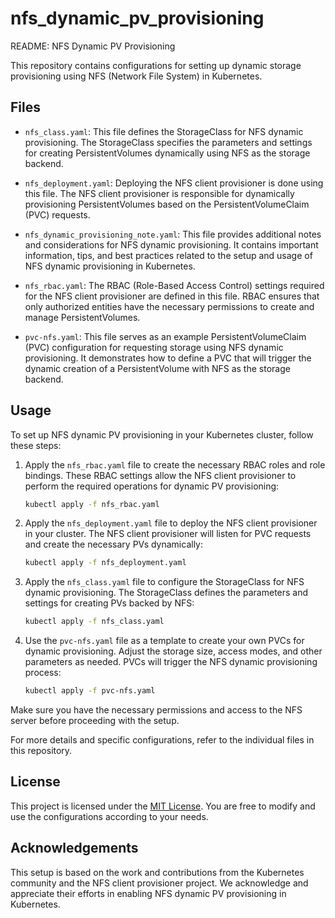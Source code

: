 # nfs_dynamic_pv_provisioning
README: NFS Dynamic PV Provisioning

This repository contains configurations for setting up dynamic storage provisioning using NFS (Network File System) in Kubernetes.

## Files

- `nfs_class.yaml`: This file defines the StorageClass for NFS dynamic provisioning. The StorageClass specifies the parameters and settings for creating PersistentVolumes dynamically using NFS as the storage backend.

- `nfs_deployment.yaml`: Deploying the NFS client provisioner is done using this file. The NFS client provisioner is responsible for dynamically provisioning PersistentVolumes based on the PersistentVolumeClaim (PVC) requests.

- `nfs_dynamic_provisioning_note.yaml`: This file provides additional notes and considerations for NFS dynamic provisioning. It contains important information, tips, and best practices related to the setup and usage of NFS dynamic provisioning in Kubernetes.

- `nfs_rbac.yaml`: The RBAC (Role-Based Access Control) settings required for the NFS client provisioner are defined in this file. RBAC ensures that only authorized entities have the necessary permissions to create and manage PersistentVolumes.

- `pvc-nfs.yaml`: This file serves as an example PersistentVolumeClaim (PVC) configuration for requesting storage using NFS dynamic provisioning. It demonstrates how to define a PVC that will trigger the dynamic creation of a PersistentVolume with NFS as the storage backend.

## Usage

To set up NFS dynamic PV provisioning in your Kubernetes cluster, follow these steps:

1. Apply the `nfs_rbac.yaml` file to create the necessary RBAC roles and role bindings. These RBAC settings allow the NFS client provisioner to perform the required operations for dynamic PV provisioning:

   ```bash
   kubectl apply -f nfs_rbac.yaml
   ```

2. Apply the `nfs_deployment.yaml` file to deploy the NFS client provisioner in your cluster. The NFS client provisioner will listen for PVC requests and create the necessary PVs dynamically:

   ```bash
   kubectl apply -f nfs_deployment.yaml
   ```

3. Apply the `nfs_class.yaml` file to configure the StorageClass for NFS dynamic provisioning. The StorageClass defines the parameters and settings for creating PVs backed by NFS:

   ```bash
   kubectl apply -f nfs_class.yaml
   ```

4. Use the `pvc-nfs.yaml` file as a template to create your own PVCs for dynamic provisioning. Adjust the storage size, access modes, and other parameters as needed. PVCs will trigger the NFS dynamic provisioning process:

   ```bash
   kubectl apply -f pvc-nfs.yaml
   ```

Make sure you have the necessary permissions and access to the NFS server before proceeding with the setup.

For more details and specific configurations, refer to the individual files in this repository.

## License

This project is licensed under the [MIT License](LICENSE). You are free to modify and use the configurations according to your needs.

## Acknowledgements

This setup is based on the work and contributions from the Kubernetes community and the NFS client provisioner project. We acknowledge and appreciate their efforts in enabling NFS dynamic PV provisioning in Kubernetes.
